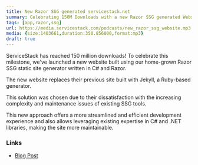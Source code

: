 ```yaml
---
title: New Razor SSG generated servicestack.net
summary: Celebrating 150M Downloads with a new Razor SSG generated Website
tags: [app,razor,ssg]
url: https://media.servicestack.com/podcasts/new_razor_ssg_website.mp3
media: {size:1403661,duration:350.856000,format:mp3}
draft: true
---
```


ServiceStack has reached 150 million downloads! To celebrate this milestone, we've launched 
a new website built using our home-grown Razor SSG static site generator written in C# and Razor. 

The new website replaces their previous site built with Jekyll, a Ruby-based generator. 

This solution was chosen due to their dissatisfaction with the increasing complexity 
and maintenance issues of existing SSG tools. 

This new approach offers a more streamlined and efficient development experience and also allows 
leveraging existing expertise in C# and .NET libraries, making the site more maintainable.

### Links

- [Blog Post](/posts/new_razor_ssg_website)
